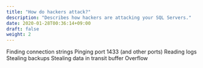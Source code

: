 ```yaml
---
title: "How do hackers attack?"
description: "Describes how hackers are attacking your SQL Servers."
date: 2020-01-28T00:36:14+09:00
draft: false
weight: 2
---
```


Finding connection strings
Pinging port 1433 (and other ports)
Reading logs
Stealing backups
Stealing data in transit
buffer Overflow
 
